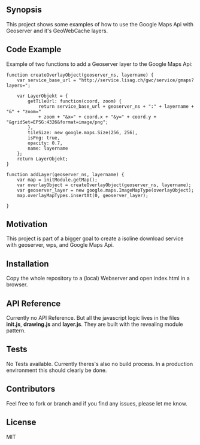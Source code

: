 ## Synopsis

This project shows some examples of how to use the Google Maps Api with Geoserver and it's GeoWebCache layers.

## Code Example

Example of two functions to add a Geoserver layer to the Google Maps Api:

    function createOverlayObject(geoserver_ns, layername) {
        var service_base_url = "http://service.lisag.ch/gwc/service/gmaps?layers=";

        var LayerObjekt = {
            getTileUrl: function(coord, zoom) {
                return service_base_url + geoserver_ns + ":" + layername + "&" + "zoom="
                + zoom + "&x=" + coord.x + "&y=" + coord.y + "&gridSet=EPSG:4326&format=image/png";
            },
            tileSize: new google.maps.Size(256, 256),
            isPng: true,
            opacity: 0.7,
            name: layername
        };
        return LayerObjekt;
    }

    function addLayer(geoserver_ns, layername) {
        var map = initModule.getMap();
        var overlayObject = createOverlayObject(geoserver_ns, layername);
        var geoserver_layer = new google.maps.ImageMapType(overlayObject);
        map.overlayMapTypes.insertAt(0, geoserver_layer);

    }

## Motivation

This project is part of a bigger goal to create a isoline download service with geoserver, wps, and Google Maps Api.

## Installation

Copy the whole repository to a (local) Webserver and open index.html in a browser.

## API Reference

Currently no API Reference. But all the javascript logic lives in the files **init.js**, **drawing.js** and **layer.js**.
They are built with the revealing module pattern.

## Tests

No Tests available. Currently theres's also no build process. In a production environment this should clearly be done.

## Contributors
Feel free to fork or branch and if you find any issues, please let me know.

## License

MIT
